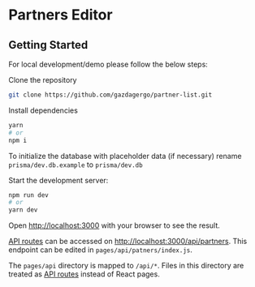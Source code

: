 # Partners Editor
## Getting Started

For local development/demo please follow the below steps:

Clone the repository

```bash
git clone https://github.com/gazdagergo/partner-list.git
```

Install dependencies

```bash
yarn
# or 
npm i
```

To initialize the database with placeholder data (if necessary) rename
`prisma/dev.db.example` to `prisma/dev.db`


Start the development server:

```bash
npm run dev
# or
yarn dev
```

Open [http://localhost:3000](http://localhost:3000) with your browser to see the result.


[API routes](https://nextjs.org/docs/api-routes/introduction) can be accessed on [http://localhost:3000/api/partners](http://localhost:3000/api/partners). This endpoint can be edited in `pages/api/patners/index.js`.

The `pages/api` directory is mapped to `/api/*`. Files in this directory are treated as [API routes](https://nextjs.org/docs/api-routes/introduction) instead of React pages.

